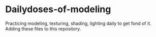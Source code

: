 # Dailydoses-of-modeling
Practicing modeling, texturing, shading, lighting daily to get fond of it. Adding these files to this repository. 
